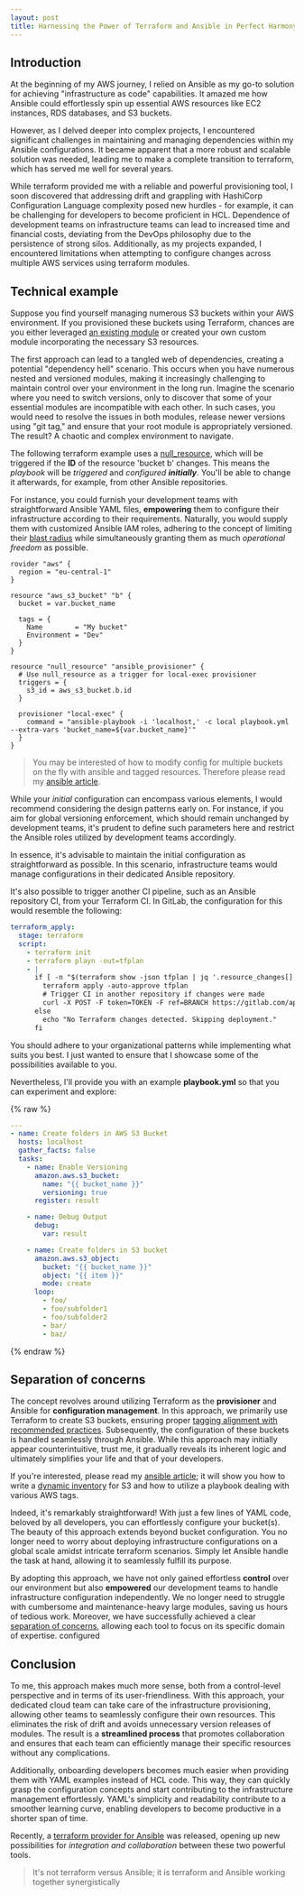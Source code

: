 ```yaml
---
layout: post
title: Harnessing the Power of Terraform and Ansible in Perfect Harmony
---
```


## Introduction

At the beginning of my AWS journey, I relied on Ansible as my go-to solution for achieving "infrastructure as code" capabilities.
It amazed me how Ansible could effortlessly spin up essential AWS resources like EC2 instances, RDS databases, and S3 buckets.

However, as I delved deeper into complex projects, I encountered significant challenges in maintaining and managing dependencies within my Ansible configurations.
It became apparent that a more robust and scalable solution was needed, leading me to make a complete transition to terraform, which has served me well for several years.

While terraform provided me with a reliable and powerful provisioning tool, I soon discovered that addressing drift and grappling with HashiCorp Configuration Language complexity posed new hurdles - for example, it can be challenging for developers to become proficient in HCL.
Dependence of development teams on infrastructure teams can lead to increased time and financial costs, deviating from the DevOps philosophy due to the persistence of strong silos.
Additionally, as my projects expanded, I encountered limitations when attempting to configure changes across multiple AWS services using terraform modules.

## Technical example

Suppose you find yourself managing numerous S3 buckets within your AWS environment. If you provisioned these buckets using Terraform, chances are you either leveraged  [an existing module](https://github.com/terraform-aws-modules/terraform-aws-s3-bucket)  or created your own custom module incorporating the necessary S3 resources.

The first approach can lead to a tangled web of dependencies, creating a potential "dependency hell" scenario. This occurs when you have numerous nested and versioned modules, making it increasingly challenging to maintain control over your environment in the long run.
Imagine the scenario where you need to switch versions, only to discover that some of your essential modules are incompatible with each other. In such cases, you would need to resolve the issues in both modules, release newer versions using "git tag," and ensure that your root module is appropriately versioned.
The result? A chaotic and complex environment to navigate.

The following terraform example uses a [null_resource](https://registry.terraform.io/providers/hashicorp/null/latest/docs/resources/resource), which will be triggered if the **ID** of the resource 'bucket b' changes.
This means the *playbook* will be *triggered* and *configured* ***initially***.
You'll be able to change it afterwards, for example, from other Ansible repositories.

For instance, you could furnish your development teams with straightforward Ansible YAML files, **empowering** them to configure their infrastructure according to their requirements.
Naturally, you would supply them with customized Ansible IAM roles, adhering to the concept of limiting their [blast radius](https://en.wikipedia.org/wiki/Blast_radius) while simultaneously granting them as much *operational freedom* as possible.

```hcl
rovider "aws" {
  region = "eu-central-1"
}

resource "aws_s3_bucket" "b" {
  bucket = var.bucket_name

  tags = {
    Name        = "My bucket"
    Environment = "Dev"
  }
}

resource "null_resource" "ansible_provisioner" {
  # Use null_resource as a trigger for local-exec provisioner
  triggers = {
    s3_id = aws_s3_bucket.b.id
  }

  provisioner "local-exec" {
    command = "ansible-playbook -i 'localhost,' -c local playbook.yml --extra-vars 'bucket_name=${var.bucket_name}'"
  }
}
```

> You may be interested of how to modify config for multiple buckets
> on the fly with ansible and tagged resources. Therefore please read my [ansible
> article](https://dme86.github.io/2023/08/01/Write-an-Ansible-dynamic-inventory-for-AWS-S3/).

While your *initial* configuration can encompass various elements, I would recommend considering the design patterns early on. For instance, if you aim for global versioning enforcement,
which should remain unchanged by development teams, it's prudent to define such parameters here and restrict the Ansible roles utilized by development teams accordingly.

In essence, it's advisable to maintain the initial configuration as straightforward as possible.
In this scenario, infrastructure teams would manage configurations in their dedicated Ansible repository.

It's also possible to trigger another CI pipeline, such as an Ansible repository CI, from your Terraform CI.
In GitLab, the configuration for this would resemble the following:

```yaml
terraform_apply:
  stage: terraform
  script:
    - terraform init
    - terraform playn -out=tfplan
    - |
      if [ -n "$(terraform show -json tfplan | jq '.resource_changes[]')" ]; then
        terraform apply -auto-approve tfplan
        # Trigger CI in another repository if changes were made
        curl -X POST -F token=TOKEN -F ref=BRANCH https://gitlab.com/api/v4/projects/PROJECT_ID/trigger/pipeline
      else
        echo "No Terraform changes detected. Skipping deployment."
      fi
```
You should adhere to your organizational patterns while implementing what suits you best. I just wanted to ensure that I showcase some of the possibilities available to you.

Nevertheless, I'll provide you with an example **playbook.yml** so that you can experiment and explore:

{% raw %}
```yaml
---
- name: Create folders in AWS S3 Bucket
  hosts: localhost
  gather_facts: false
  tasks:
    - name: Enable Versioning
      amazon.aws.s3_bucket:
        name: "{{ bucket_name }}"
        versioning: true
      register: result

    - name: Debug Output
      debug:
        var: result

    - name: Create folders in S3 bucket
      amazon.aws.s3_object:
        bucket: "{{ bucket_name }}"
        object: "{{ item }}"
        mode: create
      loop:
        - foo/
        - foo/subfolder1
        - foo/subfolder2
        - bar/
        - baz/
```
{% endraw %}

## Separation of concerns

The concept revolves around utilizing Terraform as the **provisioner** and Ansible for **configuration management**.
In this approach, we primarily use Terraform to create S3 buckets, ensuring proper  [tagging alignment with recommended practices](https://docs.aws.amazon.com/whitepapers/latest/tagging-best-practices/tagging-best-practices.html). Subsequently, the configuration of these buckets is handled seamlessly through Ansible.
While this approach may initially appear counterintuitive, trust me, it gradually reveals its inherent logic and ultimately simplifies your life and that of your developers.

If you're interested, please read my [ansible article](https://dme86.github.io/2023/08/01/Write-an-Ansible-dynamic-inventory-for-AWS-S3/); it will show you how to write a [dynamic inventory](https://docs.ansible.com/ansible/latest/inventory_guide/intro_dynamic_inventory.html) for S3 and how to utilize a playbook dealing with various AWS tags.

Indeed, it's remarkably straightforward! With just a few lines of YAML code, beloved by all developers, you can effortlessly configure your bucket(s).
The beauty of this approach extends beyond bucket configuration. You no longer need to worry about deploying infrastructure configurations on a global scale amidst intricate terraform scenarios.
Simply let Ansible handle the task at hand, allowing it to seamlessly fulfill its purpose.

By adopting this approach, we have not only gained effortless **control** over our environment but also **empowered** our development teams to handle infrastructure configuration independently.
We no longer need to struggle with cumbersome and maintenance-heavy large modules, saving us hours of tedious work.
Moreover, we have successfully achieved a clear [separation of concerns](https://en.wikipedia.org/wiki/Separation_of_concerns), allowing each tool to focus on its specific domain of expertise.
configured

## Conclusion

To me, this approach makes much more sense, both from a control-level perspective and in terms of its user-friendliness.
With this approach, your dedicated cloud team can take care of the infrastructure provisioning, allowing other teams to seamlessly configure their own resources. This eliminates the risk of drift and avoids unnecessary version releases of modules.
The result is a **streamlined process** that promotes collaboration and ensures that each team can efficiently manage their specific resources without any complications.

Additionally, onboarding developers becomes much easier when providing them with YAML examples instead of HCL code.
This way, they can quickly grasp the configuration concepts and start contributing to the infrastructure management effortlessly.
YAML's simplicity and readability contribute to a smoother learning curve, enabling developers to become productive in a shorter span of time.

Recently, a  [terraform provider for Ansible](https://github.com/ansible/terraform-provider-ansible)  was released, opening up new possibilities for *integration and collaboration* between these two powerful tools.

> It's not terraform versus Ansible; it is terraform and Ansible working together synergistically

